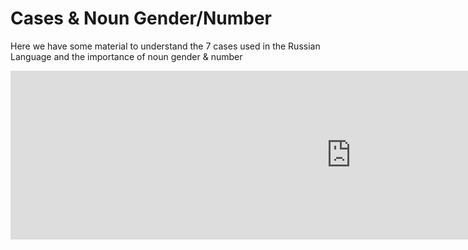 <h1>Cases & Noun Gender/Number</h1>
<p>Here we have some material to understand the 7 cases used in the Russian Language and the importance of noun gender & number</p>

<iframe src="https://h5p.org/h5p/embed/1061858" width="1090" height="270" frameborder="0" allowfullscreen="allowfullscreen" allow="geolocation *; microphone *; camera *; midi *; encrypted-media *"></iframe><script src="https://h5p.org/sites/all/modules/h5p/library/js/h5p-resizer.js" charset="UTF-8"></script>
